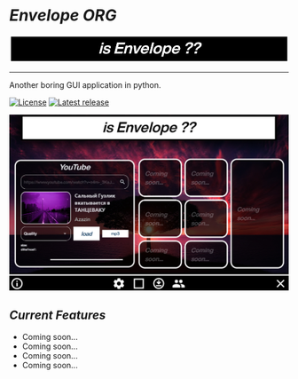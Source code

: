 # _Envelope ORG_

![Logo ENVELOPE OMG WHAT A FUCK](.assets/github_logo.jpg)

---

Another boring GUI application in python.

[![License](https://img.shields.io/badge/GNU-white?style=for-the-badge&logo=andela&logoColor=white&label=License&labelColor=222)](./LICENSE)
[![Latest release](https://img.shields.io/github/v/release/AlexSSID/Envelope-ORG?label=Release&style=for-the-badge&logo=github&logoColor=white&labelColor=222)](https://github.com/AlexSSID/Envelope-ORG/releases/latest)


![alt-text-1](.assets/menu_logo_2.jpg "title-1")

## _Current Features_

* Coming soon...
* Coming soon...
* Coming soon...
* Coming soon...

